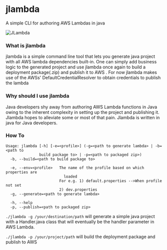 # jlambda
A simple CLI for authoring AWS Lambdas in java


![JLambda](https://github.com/hemantgs/jlambda/workflows/Java%20CI%20with%20Gradle/badge.svg)

### What is jlambda
jlambda is a simple command line tool that lets you generate java project with all AWS lambda 
dependencies built-in. One can simply add business logic to the generated project and use jlambda
once again to build a deployment package(.zip) and publish it to AWS .
For now jlambda makes use of the AWSs' DefaultCredentialResolver to obtain credentials to publish the lambda

### Why should I use jlambda
Java developers shy away from authoring AWS Lambda functions in Java owing to the inherent complexity in setting
up the project and publishing it. Jlambda hopes to alleviate some or most of that pain.
Jlambda is written in java for Java developers.

### How To
```
Usage: jlambda [-h] [-e=<profile>] (-g=<path to generate lambda> | -b=<path to 
               build package to> | -p=<path to packaged zip>)
  -b, --build=<path to build package to>

  -e, --env=<profile>   The name of the profile based on which properties are
                          loaded
                        For e.g. 1) default.properties -->When profile not set
                        2) dev.properties
  -g, --generate=<path to generate lambda>

  -h, --help
  -p, --publish=<path to packaged zip>

```
`./jlambda -g /your/destination/path` will generate a simple java project with a Handler.java class
that will eventually be the handler parameter in AWS Lambda.

`./jlambda -p /your/project/path` will build the deployment package and publish to AWS
